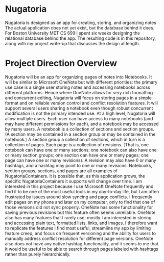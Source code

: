 # Nugatoria
Nugatoria is designed as an app for creating, storing, and organizing notes
The actual application does not yet exist, but the database behind it does.
For Boston University MET CS 699 I spent six weeks designing the relational database behind the app. The resulting code is in this repository, along with my project write-up that discusses the design at length.

# Project Direction Overview
Nugatoria  will be an app for organizing pages of notes into Notebooks. It will be similar to Microsoft OneNote but with different priorities: the primary use case is a single user storing notes and accessing notebooks across different platforms. Hence where OneNote allows for very rich formatting and concurrent editing, Nugatoria will focus on storing pages in a simple format and on reliable version control and conflict resolution features. It will support several users sharing a notebook even though robust concurrent modification is not the primary intended use.
At a high level, Nugatoria will allow multiple users. Each user can have access to many notebooks (and may have different permissions for each), and a notebook may be accessed by many users. A notebook is a collection of sections and section groups. (A section may be contained in a section group or may be contained in the notebook.) A section group a collection of sections, which in turn is a collection of pages. Each page is a collection of revisions. (That is, one notebook can have one or many sections; one notebook can also have one or many section groups; one section can have one or many pages; one page can have one or many revisions). A revision may also have 0 or many hashtags, and a hashtag may point to one or many revisions.
Notebooks, section groups, sections, and pages are all examples of NugatoriaContainers. It is possible that, as this application grows, the specific NugatoriaContainers it supports will change over time.
I am interested in this project because I use Microsoft OneNote frequently and find it to be one of the most useful tools in my day-to-day life, but I am often frustrated by issues around slow syncing and page conflicts. I frequently edit pages on my phone and later on my computer, only to find that one of those versions did not sync properly. OneNote has some functionality for saving previous revisions but this feature often seems unreliable. OneNote also has many features that I rarely use; mostly I am interested in storing and accessing plain text, formatted lists, links, and images. I therefore want to replicate the features I find most useful, streamline my app by limiting feature creep, and focus on frequent versioning and the ability for users to manually address conflict resolution for different page versions. OneNote also does not have any native hashtag functionality, and it seems to me that it would be useful to be able to search through pages labeled with hashtags rather than purely hierarchically.


